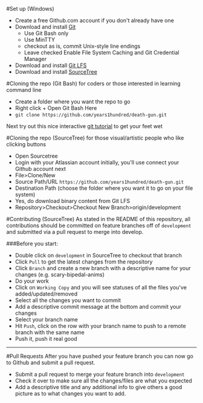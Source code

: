#Set up (Windows)

 - Create a free Github.com account if you don't already have one
 - Download and install [Git](https://git-scm.com/downloads)
     - Use Git Bash only
     - Use MinTTY
     - checkout as is, commit Unix-style line endings
     - Leave checked Enable File System Caching and Git Credential Manager
 - Download and install [Git LFS](https://git-lfs.github.com/)
 - Download and install [SourceTree](https://www.sourcetreeapp.com/)

#Cloning the repo (Git Bash)
for coders or those interested in learning command line

 - Create a folder where you want the repo to go
 - Right click + Open Git Bash Here
 - `git clone https://github.com/years1hundred/death-gun.git`
 
Next try out this nice interactive [git tutorial](https://try.github.io/levels/1/challenges/1) to get your feet wet


#Cloning the repo (SourceTree)
for those visual/artistic people who like clicking buttons 

 - Open Sourcetree
 - Login with your Atlassian account initially, you'll use connect your Github account next
 - File>Clone/New
 - Source Path/URL `https://github.com/years1hundred/death-gun.git`
 - Destination Path (choose the folder where you want it to go on your file system)
 - Yes, do download binary content from Git LFS
 - Repository>Checkout>Checkout New Branch>origin/development
 
#Contributing (SourceTree)
As stated in the README of this repository, all contributions should be committed on feature branches off of `development` and submitted via a pull request to merge into develop.

###Before you start:
 - Double click on `development` in SourceTree to checkout that branch
 - Click `Pull` to get the latest changes from the repository
 - Click `Branch` and create a new branch with a descriptive name for your changes (e.g. scary-bipedal-anims)
 - Do your work
 - Click on `Working Copy` and you will see statuses of all the files you've added/updated/removed
 - Select all the changes you want to commit
 - Add a descriptive commit message at the bottom and commit your changes
 - Select your branch name
 - Hit `Push`, click on the row with your branch name to push to a remote branch with the same name
 - Push it, push it real good
 
---

#Pull Requests
After you have pushed your feature branch you can now go to Github and submit a pull request.

 - Submit a pull request to merge your feature branch into `development`
 - Check it over to make sure all the changes/files are what you expected
 - Add a descriptive title and any additional info to give others a good picture as to what changes you want to add.
 
